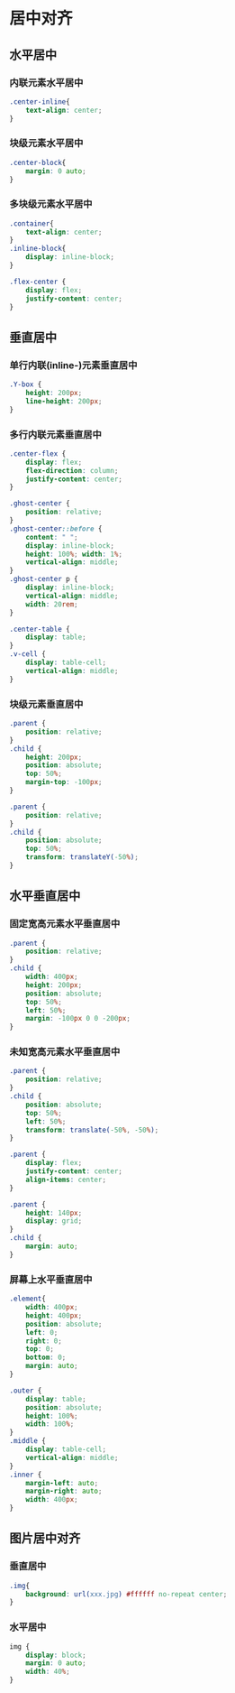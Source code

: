 # 居中对齐

## 水平居中

### 内联元素水平居中

```css
.center-inline{
    text-align: center;
}
```

### 块级元素水平居中

```css
.center-block{
    margin: 0 auto;
}
```

### 多块级元素水平居中

```css
.container{
    text-align: center;
}
.inline-block{
    display: inline-block;
}
```

```css
.flex-center { 
    display: flex; 
    justify-content: center; 
}
```

## 垂直居中

### 单行内联(inline-)元素垂直居中

```css
.Y-box { 
    height: 200px; 
    line-height: 200px; 
}
```

### 多行内联元素垂直居中

```css
.center-flex { 
    display: flex; 
    flex-direction: column; 
    justify-content: center; 
}
```

```css
.ghost-center { 
    position: relative; 
} 
.ghost-center::before { 
    content: " "; 
    display: inline-block; 
    height: 100%; width: 1%; 
    vertical-align: middle; 
} 
.ghost-center p { 
    display: inline-block; 
    vertical-align: middle; 
    width: 20rem; 
}
```

```css
.center-table { 
    display: table; 
} 
.v-cell { 
    display: table-cell; 
    vertical-align: middle; 
}
```

### 块级元素垂直居中

```css
.parent { 
    position: relative; 
} 
.child { 
    height: 200px; 
    position: absolute; 
    top: 50%; 
    margin-top: -100px; 
}
```

```css
.parent { 
    position: relative; 
} 
.child { 
    position: absolute; 
    top: 50%; 
    transform: translateY(-50%); 
}
```

## 水平垂直居中

### 固定宽高元素水平垂直居中

```css
.parent { 
    position: relative; 
} 
.child { 
    width: 400px; 
    height: 200px; 
    position: absolute; 
    top: 50%; 
    left: 50%; 
    margin: -100px 0 0 -200px; 
}
```

### 未知宽高元素水平垂直居中

``` css
.parent { 
    position: relative; 
} 
.child { 
    position: absolute; 
    top: 50%; 
    left: 50%; 
    transform: translate(-50%, -50%); 
}
```

```css
.parent { 
    display: flex; 
    justify-content: center; 
    align-items: center; 
}
```

```css
.parent { 
    height: 140px; 
    display: grid; 
} 
.child { 
    margin: auto; 
}
```

### 屏幕上水平垂直居中

```css
.element{ 
    width: 400px; 
    height: 400px; 
    position: absolute; 
    left: 0; 
    right: 0; 
    top: 0; 
    bottom: 0; 
    margin: auto; 
}
```

```css
.outer { 
    display: table; 
    position: absolute; 
    height: 100%; 
    width: 100%; 
} 
.middle { 
    display: table-cell; 
    vertical-align: middle; 
} 
.inner { 
    margin-left: auto; 
    margin-right: auto; 
    width: 400px; 
}
```

## 图片居中对齐

### 垂直居中

```css
.img{ 
    background: url(xxx.jpg) #ffffff no-repeat center; 
}
```

### 水平居中

```css
img { 
    display: block; 
    margin: 0 auto; 
    width: 40%;
}
```